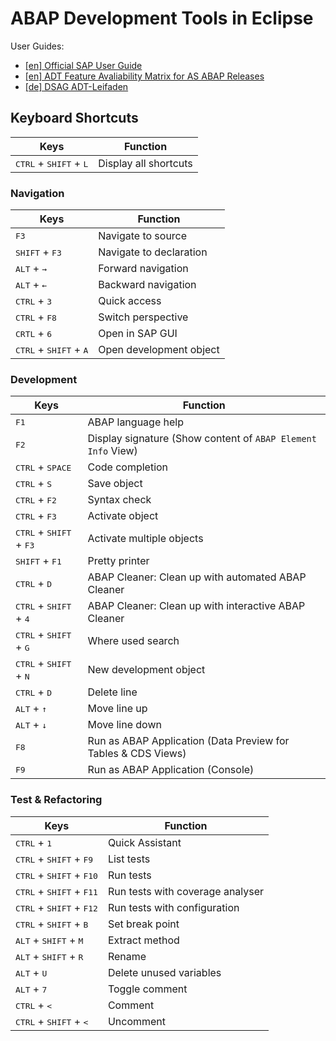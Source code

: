 # ABAP Development Tools in Eclipse

User Guides:

- [[en] Official SAP User Guide](https://help.sap.com/docs/abap-cloud/abap-development-tools-user-guide/about-abap-development-tools-user-guide)
- [[en] ADT Feature Avaliability Matrix for AS ABAP Releases](https://community.sap.com/t5/technology-blogs-by-sap/adt-feature-availability-matrix-for-as-abap-releases/bc-p/13616741#M170368)
- [[de] DSAG ADT-Leifaden](https://1dsag.github.io/ADT-Leitfaden/)

## Keyboard Shortcuts

| Keys | Function |
| -- | -- |
| <kbd>CTRL</kbd> + <kbd>SHIFT</kbd> + <kbd>L</kbd> | Display all shortcuts |

### Navigation

| Keys | Function |
| -- | -- |
| <kbd>F3</kbd> | Navigate to source |
| <kbd>SHIFT</kbd> + <kbd>F3</kbd> | Navigate to declaration |
| <kbd>ALT</kbd> + <kbd>→</kbd> | Forward navigation |
| <kbd>ALT</kbd> + <kbd>←</kbd> | Backward navigation |
| <kbd>CTRL</kbd> + <kbd>3</kbd> | Quick access |
| <kbd>CTRL</kbd> + <kbd>F8</kbd> | Switch perspective |
| <kbd>CRTL</kbd> + <kbd>6</kbd> | Open in SAP GUI |
| <kbd>CTRL</kbd> + <kbd>SHIFT</kbd> + <kbd>A</kbd> | Open development object |

### Development

| Keys | Function |
| -- | -- |
| <kbd>F1</kbd> | ABAP language help |
| <kbd>F2</kbd> | Display signature (Show content of `ABAP Element Info` View) |
| <kbd>CTRL</kbd> + <kbd>SPACE</kbd> | Code completion |
| <kbd>CTRL</kbd> + <kbd>S</kbd> | Save object |
| <kbd>CTRL</kbd> + <kbd>F2</kbd> | Syntax check |
| <kbd>CTRL</kbd> + <kbd>F3</kbd> | Activate object |
| <kbd>CTRL</kbd> + <kbd>SHIFT</kbd> + <kbd>F3</kbd> | Activate multiple objects |
| <kbd>SHIFT</kbd> + <kbd>F1</kbd> | Pretty printer |
| <kbd>CTRL</kbd> + <kbd>D</kbd> | ABAP Cleaner: Clean up with automated ABAP Cleaner |
| <kbd>CTRL</kbd> + <kbd>SHIFT</kbd> + <kbd>4</kbd> | ABAP Cleaner: Clean up with interactive ABAP Cleaner |
| <kbd>CTRL</kbd> + <kbd>SHIFT</kbd> + <kbd>G</kbd> | Where used search |
| <kbd>CTRL</kbd> + <kbd>SHIFT</kbd> + <kbd>N</kbd> | New development object |
| <kbd>CTRL</kbd> + <kbd>D</kbd> | Delete line |
| <kbd>ALT</kbd> + <kbd>↑</kbd> | Move line up |
| <kbd>ALT</kbd> + <kbd>↓</kbd> | Move line down |
| <kbd>F8</kbd> | Run as ABAP Application (Data Preview for Tables & CDS Views) |
| <kbd>F9</kbd> | Run as ABAP Application (Console) |

### Test & Refactoring
| Keys | Function |
| -- | -- |
| <kbd>CTRL</kbd> + <kbd>1</kbd> | Quick Assistant |
| <kbd>CTRL</kbd> + <kbd>SHIFT</kbd> + <kbd>F9</kbd> | List tests |
| <kbd>CTRL</kbd> + <kbd>SHIFT</kbd> + <kbd>F10</kbd> | Run tests |
| <kbd>CTRL</kbd> + <kbd>SHIFT</kbd> + <kbd>F11</kbd> | Run tests with coverage analyser |
| <kbd>CTRL</kbd> + <kbd>SHIFT</kbd> + <kbd>F12</kbd> | Run tests with configuration |
| <kbd>CTRL</kbd> + <kbd>SHIFT</kbd> + <kbd>B</kbd> | Set break point |
| <kbd>ALT</kbd> + <kbd>SHIFT</kbd> + <kbd>M</kbd> | Extract method |
| <kbd>ALT</kbd> + <kbd>SHIFT</kbd> + <kbd>R</kbd> | Rename |
| <kbd>ALT</kbd> + <kbd>U</kbd> | Delete unused variables |
| <kbd>ALT</kbd> + <kbd>7</kbd> | Toggle comment |
| <kbd>CTRL</kbd> + <kbd><</kbd> | Comment |
| <kbd>CTRL</kbd> + <kbd>SHIFT</kbd> + <kbd><</kbd> | Uncomment |